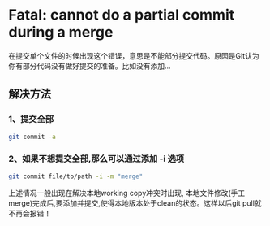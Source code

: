 [//]:# (2017/7/21 10:34|GIT|https://images.weserv.nl/?url=https://i0.hdslb.com/bfs/article/b6a2bbaf4908390ca8341928c4eecfe216deb26d.png)
# Fatal: cannot do a partial commit during a merge

在提交单个文件的时候出现这个错误，意思是不能部分提交代码。原因是Git认为你有部分代码没有做好提交的准备。比如没有添加...

## 解决方法

### 1、提交全部
```bash
git commit -a
```
### 2、如果不想提交全部,那么可以通过添加 -i 选项
```bash
git commit file/to/path -i -m "merge"
```
上述情况一般出现在解决本地working copy冲突时出现, 本地文件修改(手工merge)完成后,要添加并提交,使得本地版本处于clean的状态。这样以后git pull就不再会报错！